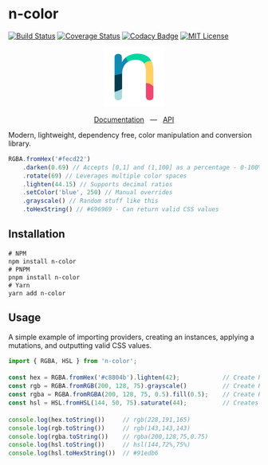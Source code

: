# n-color
[![Build Status](https://github.com/SkinnyPeteTheGiraffe/n-color/actions/workflows/ci.yml/badge.svg)](https://github.com/SkinnyPeteTheGiraffe/n-color/actions/workflows/ci.yml?query=branch%3Amain+)
[![Coverage Status](https://coveralls.io/repos/github/SkinnyPeteTheGiraffe/n-color/badge.svg?branch=main)](https://coveralls.io/github/SkinnyPeteTheGiraffe/n-color?branch=main)
[![Codacy Badge](https://app.codacy.com/project/badge/Grade/1ea5d484507b4ed8812d44c30cf72c43)](https://www.codacy.com/gh/SkinnyPeteTheGiraffe/n-color/dashboard?utm_source=github.com&amp;utm_medium=referral&amp;utm_content=SkinnyPeteTheGiraffe/n-color&amp;utm_campaign=Badge_Grade)
[![MIT License](http://img.shields.io/badge/license-MIT-green.svg)](LICENSE.md)

<p align="center">
  <a href="https://skinnypetethegiraffe.github.io/n-color/" target="blank"><img src="site/docs/_media/n-color-logo.svg" width="120" alt="Nest Logo" /></a>
  <br/>
</p>
<p align="center">
<a href="https://skinnypetethegiraffe.github.io/n-color/" target="blank">Documentation</a>
&nbsp;&nbsp;—&nbsp;&nbsp;
<a href="https://skinnypetethegiraffe.github.io/n-color/api/" target="blank">API</a>
</p>

Modern, lightweight, dependency free, color manipulation and conversion library.

```typescript
RGBA.fromHex('#fecd22')
    .darken(0.69) // Accepts [0,1] and (1,100] as a percentage - 0-100%
    .rotate(69) // Leverages multiple color spaces
    .lighten(44.15) // Supports decimal ratios
    .setColor('blue', 250) // Manual overrides
    .grayscale() // Random stuff like this
    .toHexString() // #696969 - Can return valid CSS values
```

## Installation
```shell
# NPM
npm install n-color
# PNPM
pnpm install n-color
# Yarn
yarn add n-color
```

## Usage
A simple example of importing providers, creating an instances, applying a mutations, and outputting valid CSS values.
```typescript
import { RGBA, HSL } from 'n-color';

const hex = RGBA.fromHex('#c8804b').lighten(42);            // Create RGB from hex, and lighten the color by 42%
const rgb = RGBA.fromRGB(200, 128, 75).grayscale()          // Create RGB instance from channels values and grayscales the color
const rgba = RGBA.fromRGBA(200, 128, 75, 0.5).fill(0.5);    // Create RGBA instance from channels values and fill 50%
const hsl = HSL.fromHSL(144, 50, 75).saturate(44);          // Creates a HSL instance from channel values and saturates it by 44%

console.log(hex.toString())     // rgb(228,191,165)
console.log(rgb.toString())     // rgb(143,143,143)
console.log(rgba.toString())    // rgba(200,128,75,0.75)
console.log(hsl.toString())     // hsl(144,72%,75%)
console.log(hsl.toHexString())  // #91edb6
```
